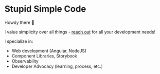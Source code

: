 # Stupid Simple Code

Howdy there 🤠

I value simplicity over all things - [reach out](mailto:newman@stupidsimplecode.com) for all your development needs!

I specialize in:
- Web development (Angular, NodeJS)
- Component Libraries, Storybook
- Observability
- Developer Advocacy (learning, process, etc.)


